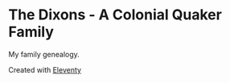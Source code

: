 # The Dixons - A Colonial Quaker Family

My family genealogy.

Created with [Eleventy](https://11ty.dev)
